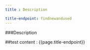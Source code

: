 ```yaml
---
title : Description

title-endpoint: findnewandused
---
```


###Description

##test content : {{page.title-endpoint}} 
